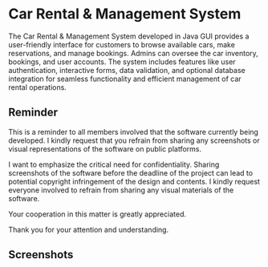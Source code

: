 
# Car Rental & Management System

The Car Rental & Management System developed in Java GUI provides a user-friendly interface for customers to browse available cars, make reservations, and manage bookings. Admins can oversee the car inventory, bookings, and user accounts. The system includes features like user authentication, interactive forms, data validation, and optional database integration for seamless functionality and efficient management of car rental operations.


## Reminder
This is a reminder to all members involved that the software currently being developed. I kindly request that you refrain from sharing any screenshots or visual representations of the software on public platforms.

I want to emphasize the critical need for confidentiality. Sharing screenshots of the software before the deadline of the project can lead to potential copyright infringement of the design and contents. I kindly request everyone involved to refrain from sharing any visual materials of the software.

Your cooperation in this matter is greatly appreciated. 

Thank you for your attention and understanding.
## Screenshots



